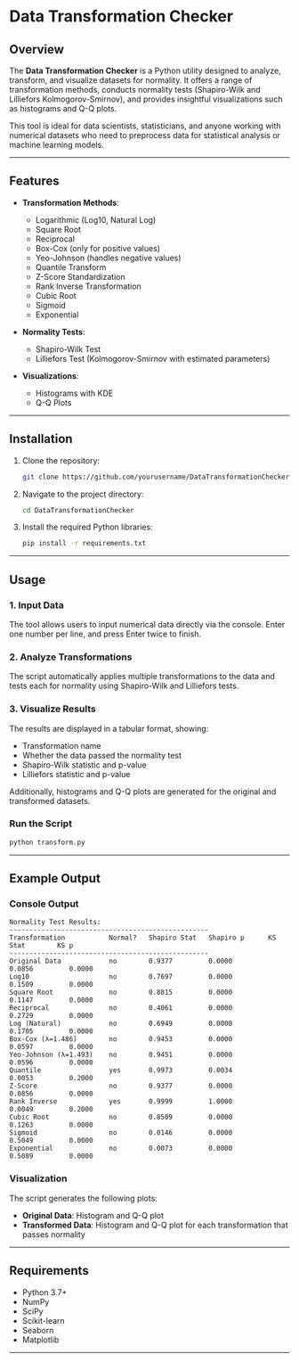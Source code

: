 # Data Transformation Checker

## Overview

The **Data Transformation Checker** is a Python utility designed to analyze, transform, and visualize datasets for normality. It offers a range of transformation methods, conducts normality tests (Shapiro-Wilk and Lilliefors Kolmogorov-Smirnov), and provides insightful visualizations such as histograms and Q-Q plots.

This tool is ideal for data scientists, statisticians, and anyone working with numerical datasets who need to preprocess data for statistical analysis or machine learning models.

---

## Features

- **Transformation Methods**:
  - Logarithmic (Log10, Natural Log)
  - Square Root
  - Reciprocal
  - Box-Cox (only for positive values)
  - Yeo-Johnson (handles negative values)
  - Quantile Transform
  - Z-Score Standardization
  - Rank Inverse Transformation
  - Cubic Root
  - Sigmoid
  - Exponential

- **Normality Tests**:
  - Shapiro-Wilk Test
  - Lilliefors Test (Kolmogorov-Smirnov with estimated parameters)

- **Visualizations**:
  - Histograms with KDE
  - Q-Q Plots

---

## Installation

1. Clone the repository:
   ```bash
   git clone https://github.com/yourusername/DataTransformationChecker.git
   ```

2. Navigate to the project directory:
   ```bash
   cd DataTransformationChecker
   ```

3. Install the required Python libraries:
   ```bash
   pip install -r requirements.txt
   ```

---

## Usage

### 1. Input Data
The tool allows users to input numerical data directly via the console. Enter one number per line, and press Enter twice to finish.

### 2. Analyze Transformations
The script automatically applies multiple transformations to the data and tests each for normality using Shapiro-Wilk and Lilliefors tests.

### 3. Visualize Results
The results are displayed in a tabular format, showing:
- Transformation name
- Whether the data passed the normality test
- Shapiro-Wilk statistic and p-value
- Lilliefors statistic and p-value

Additionally, histograms and Q-Q plots are generated for the original and transformed datasets.

### Run the Script
```bash
python transform.py
```

---

## Example Output

### Console Output
```
Normality Test Results:
--------------------------------------------------
Transformation           Normal?   Shapiro Stat   Shapiro p      KS Stat        KS p           
--------------------------------------------------
Original Data            no        0.9377         0.0000         0.0856         0.0000         
Log10                    no        0.7697         0.0000         0.1509         0.0000         
Square Root              no        0.8815         0.0000         0.1147         0.0000         
Reciprocal               no        0.4061         0.0000         0.2729         0.0000         
Log (Natural)            no        0.6949         0.0000         0.1705         0.0000         
Box-Cox (λ=1.486)        no        0.9453         0.0000         0.0597         0.0000         
Yeo-Johnson (λ=1.493)    no        0.9451         0.0000         0.0596         0.0000         
Quantile                 yes       0.9973         0.0034         0.0053         0.2000         
Z-Score                  no        0.9377         0.0000         0.0856         0.0000         
Rank Inverse             yes       0.9999         1.0000         0.0049         0.2000         
Cubic Root               no        0.8509         0.0000         0.1263         0.0000         
Sigmoid                  no        0.0146         0.0000         0.5049         0.0000         
Exponential              no        0.0073         0.0000         0.5089         0.0000     
```

### Visualization
The script generates the following plots:
- **Original Data**: Histogram and Q-Q plot
- **Transformed Data**: Histogram and Q-Q plot for each transformation that passes normality

---

## Requirements

- Python 3.7+
- NumPy
- SciPy
- Scikit-learn
- Seaborn
- Matplotlib

---
